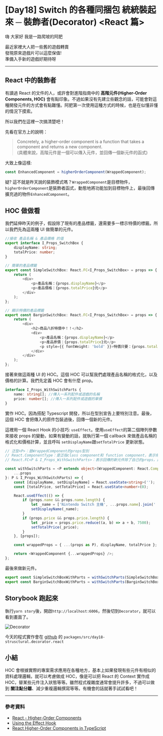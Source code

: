 # [Day18] Switch 的各種同捆包 統統裝起來 ─ 裝飾者(Decorator) <React 篇>

嗨 大家好 我是一路爬坡的阿肥

最近家裡大人把一些舊的遊戲轉賣  
發現原來遊戲片可以這麼保值!  
準備入手新的遊戲好期待呀

---

## React 中的裝飾者

有讀過 React 的文件的人，或許會對進階指南中的 **高階元件(Higher-Order Components, HOC)** 會有點印象。不過如果沒有先建立些觀念的話，可能會對這種開發元件的方式會有點難懂。阿肥第一次使用這種方式的時候，也是在似懂非懂的情況下摸索。

所以我們在這裡一次搞清楚吧！

先看在官方上的說明：

> Concretely, a higher-order component is a function that takes a component and returns a new component.  
> (具體來說，高階元件是一個可以傳入元件，並回傳一個新元件的函式)

大致上像這樣:

```typescript
const EnhancedComponent = higherOrderComponent(WrappedComponent);
```

疑? 這不就是昨天說的裝飾模式嗎？`WrappedComponent`是目標物件，`higherOrderComponent`是裝飾者函式，動態地將功能加到目標物件上，最後回傳擴充過的物件`EnhancedComponent`。

## HOC 做做看

我們延伸昨天的例子，假設除了現有的產品標籤，還需要多一標示特價的標籤。所以我們先為這兩種 UI 做簡單的元件。

```typescript
//接收 產品名稱 & 產品價格 的值
export interface I_Props_SwitchBox {
    displayName: string;
    totalPrice: number;
}

// 簡單的產品標籤
export const SimpleSwitchBox: React.FC<I_Props_SwitchBox> = props => {
    return (
        <div>
            <p>產品名稱：{props.displayName}</p>
            <p>產品價格：{props.totalPrice}元</p>
        </div>
    );
};

// 顯示特價的產品標籤
export const BarginSwitchBox: React.FC<I_Props_SwitchBox> = props => {
    return (
        <div>
            <h2>商品八折特價中！！</h2>
            <div>
                <p>產品名稱：{props.displayName}</p>
                <p>產品原價：{props.totalPrice}元</p>
                <p style={{ fontWeight: 'bold' }}>特價只要：{props.totalPrice * 0.8}元</p>
            </div>
        </div>
    );
};
```

接著來做這兩種 UI 的 HOC。這個 HOC 可以幫我們處理產品名稱的格式化，以及價格的計算。我們先定義 HOC 會有什麼 prop。

```typescript
interface I_Props_WithSwitchParts {
    name: string[]; //傳入一系列配件或遊戲的名稱
    price: number[]; //傳入一系列配件或遊戲的單價
}
```

實作 HOC。因為搭配 Typescript 開發，所以在型別宣告上要特別注意。最後，這個 HOC 會把傳入的原件包裝過後，回傳一個新的元件。

這裡用一個 React Hook 的小技巧: `useEffect`。使用`useEffect`的第二個陣列參數來接收 props 的變動，如果有變動的話，就執行第一個 callback 來做產品名稱的格式化和價格計算，並且呼叫 `setDisplayName`跟`setTotalPrice` 更新狀態。

```typescript
// 泛型<P>：是WrappedComponent的props型別
// React.ComponentType：是泛指class component和 function component，表示傳入的元件兩者皆可
// React.FC<P & I_Props_WithSwitchParts>：表示回傳的新元件除了自己的props，還添加了HOC本身的props

const withSwitchParts = <P extends object>(WrappedComponent: React.ComponentType<P>): React.FC<P & I_Props_WithSwitchParts> => ({
    ...props
}: P & I_Props_WithSwitchParts) => {
    const [displayName, setDisplayName] = React.useState<string>('');
    const [totalPrice, setTotalPrice] = React.useState<number>(0);

    React.useEffect(() => {
        if (props.name && props.name.length) {
            let _name = ['Nintendo Switch 主機', ...props.name].join(' / ');
            setDisplayName(_name);
        }
        if (props.price && props.price.length) {
            let _price = props.price.reduce((a, b) => a + b, 7500);
            setTotalPrice(_price);
        }
    }, [props]);

    const wrappedProps = { ...(props as P), displayName, totalPrice };

    return <WrappedComponent {...wrappedProps} />;
};
```

最後來做新元件。

```typescript
export const SimpleSwitchBoxWithParts = withSwitchParts(SimpleSwitchBox);
export const BarginSwitchBoxWithParts = withSwitchParts(BarginSwitchBox);
```

## Storybook 跑起來

執行`yarn story`後，開啟`http://localhost:6006`，然後切到`Decorator`，就可以看到畫面了。

![Decorator](https://i.imgur.com/fwII6Xd.gif)

今天的程式實作會在 [github](https://github.com/showwell0120/Design-Pattern-Typescript-React) 的 `packages/src/day18-strusctural.decorator.react`

## 小結

HOC 會根據實際的專案需求應用在各種地方，基本上如果發現有些元件有相似的資料處理邏輯，就可以考慮做成 HOC，像是可以把 React 的 Context 實作成 HOC，替某些元件注入狀態等等。雖然程式複雜度通常會提升許多，不過可以做到 **關注點分離**、減少重複邏輯撰寫等等。有機會的話就著手試試看吧！

---

### 參考資料

-   [React - Higher-Order Components](https://zh-hant.reactjs.org/docs/higher-order-components.html)
-   [Using the Effect Hook](https://zh-hant.reactjs.org/docs/hooks-effect.html)
-   [React Higher-Order Components in TypeScript](https://medium.com/@jrwebdev/react-higher-order-component-patterns-in-typescript-42278f7590fb)
